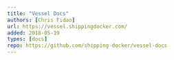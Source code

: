 ```yaml
---
title: "Vessel Docs"
authors: [Chris Fidao]
url: https://vessel.shippingdocker.com/
added: 2018-05-19
types: [docs]
repo: https://github.com/shipping-docker/vessel-docs
---
```

